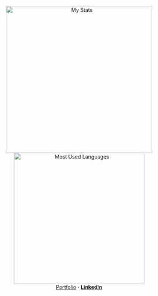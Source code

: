 <div align="center">
    <img alt="My Stats" width="400" src="https://github-readme-stats.vercel.app/api?username=Iskander229&layout=compact&show_icons=true&theme=dark"/>
    <img alt="Most Used Languages" width="357" src="https://github-readme-stats.vercel.app/api/top-langs?username=Iskander229&layout=compact&theme=dark"/>
</div>

<div align="center">
    <a href="https://itzzkenn.itch.io/"<<b>Portfolio</b></a>
    <b>·</b>
    <a href="https://www.linkedin.com/in/iskander-taniyev-0883322a9/"><b>LinkedIn</b></a>
</div>
